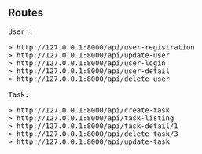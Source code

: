 

## Routes
<pre>
User :

&gt; http://127.0.0.1:8000/api/user-registration
&gt; http://127.0.0.1:8000/api/update-user
&gt; http://127.0.0.1:8000/api/user-login
&gt; http://127.0.0.1:8000/api/user-detail
&gt; http://127.0.0.1:8000/api/delete-user

Task:

&gt; http://127.0.0.1:8000/api/create-task
&gt; http://127.0.0.1:8000/api/task-listing
&gt; http://127.0.0.1:8000/api/task-detail/1
&gt; http://127.0.0.1:8000/api/delete-task/3
&gt; http://127.0.0.1:8000/api/update-task
</pre>

